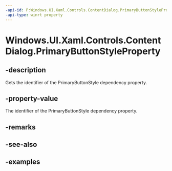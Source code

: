 ```yaml
---
-api-id: P:Windows.UI.Xaml.Controls.ContentDialog.PrimaryButtonStyleProperty
-api-type: winrt property
---
```


<!-- Property syntax.
public DependencyProperty PrimaryButtonStyleProperty { get; }
-->

# Windows.UI.Xaml.Controls.ContentDialog.PrimaryButtonStyleProperty

## -description
Gets the identifier of the PrimaryButtonStyle dependency property.



## -property-value
The identifier of the PrimaryButtonStyle dependency property.

## -remarks

## -see-also

## -examples

